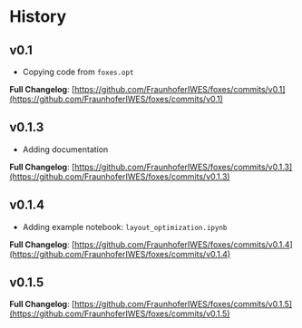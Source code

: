 # History

## v0.1

- Copying code from `foxes.opt`

**Full Changelog**: [https://github.com/FraunhoferIWES/foxes/commits/v0.1](https://github.com/FraunhoferIWES/foxes/commits/v0.1)

## v0.1.3

- Adding documentation

**Full Changelog**: [https://github.com/FraunhoferIWES/foxes/commits/v0.1.3](https://github.com/FraunhoferIWES/foxes/commits/v0.1.3)

## v0.1.4

- Adding example notebook: `layout_optimization.ipynb`

**Full Changelog**: [https://github.com/FraunhoferIWES/foxes/commits/v0.1.4](https://github.com/FraunhoferIWES/foxes/commits/v0.1.4)

## v0.1.5


**Full Changelog**: [https://github.com/FraunhoferIWES/foxes/commits/v0.1.5](https://github.com/FraunhoferIWES/foxes/commits/v0.1.5)
